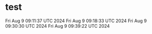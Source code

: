 # test
Fri Aug  9 09:11:37 UTC 2024
Fri Aug  9 09:18:33 UTC 2024
Fri Aug  9 09:30:30 UTC 2024
Fri Aug  9 09:39:22 UTC 2024
